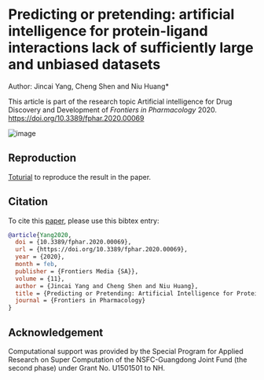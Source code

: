 # Predicting or pretending: artificial intelligence for protein-ligand interactions lack of sufficiently large and unbiased datasets

Author: Jincai Yang, Cheng Shen and Niu Huang*

This article is part of the research topic Artificial intelligence for Drug Discovery and Development of *Frontiers in Pharmacology* 2020.
https://doi.org/10.3389/fphar.2020.00069

![image](https://user-images.githubusercontent.com/13448119/94361483-26015900-00e7-11eb-9165-8cc5fb816c41.png)

## Reproduction

[Toturial](tutorial) to reproduce the result in the paper.

## Citation

To cite this [paper](https://doi.org/10.3389/fphar.2020.00069), please use this bibtex entry:

```BibTeX
@article{Yang2020,
  doi = {10.3389/fphar.2020.00069},
  url = {https://doi.org/10.3389/fphar.2020.00069},
  year = {2020},
  month = feb,
  publisher = {Frontiers Media {SA}},
  volume = {11},
  author = {Jincai Yang and Cheng Shen and Niu Huang},
  title = {Predicting or Pretending: Artificial Intelligence for Protein-Ligand Interactions Lack of Sufficiently Large and Unbiased Datasets},
  journal = {Frontiers in Pharmacology}
}
```

## Acknowledgement

Computational support was provided by the Special Program for Applied Research on Super Computation of the NSFC-Guangdong Joint Fund (the second phase) under Grant No. U1501501 to NH.
